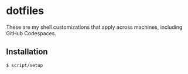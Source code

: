 # dotfiles

These are my shell customizations that apply across machines, including GitHub Codespaces.

## Installation

```sh
$ script/setup
```
